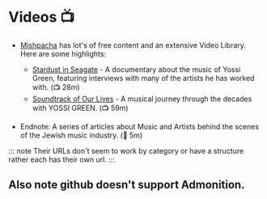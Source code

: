 # Videos 📺

- [Mishpacha](https://mishpacha.com/) has lot's of free content and an extensive Video Library. Here are some highlights:

    - [Stardust in Seagate](https://mishpacha.com/watch-stardust-in-seagate/) - A documentary about the music of Yossi Green, featuring interviews with many of the artists he has worked with. (📺 28m)
    - [Soundtrack of Our Lives](https://mishpacha.com/soundtrack-of-our-lives-video) - A musical journey through the decades with YOSSI GREEN. (📺 59m)
- Endnote: A series of articles about Music and Artists behind the scenes of the Jewish music industry. (📖 5m)

::: note
Their URLs don't seem to work by category or have a structure rather each has their own url.
:::

## Also note github doesn't support Admonition.
